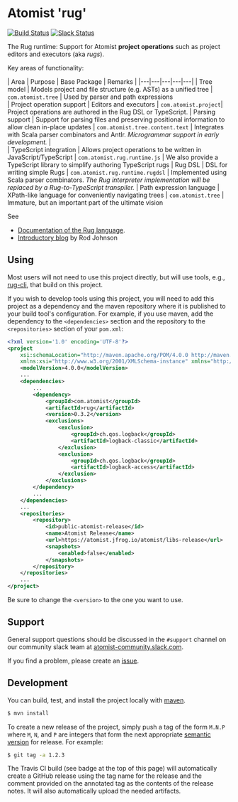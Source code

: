 # Atomist 'rug'

[![Build Status](https://travis-ci.org/atomist/rug.svg?branch=master)](https://travis-ci.org/atomist/rug)
[![Slack Status](https://join.atomist.com/badge.svg)](https://join.atomist.com/)

The Rug runtime: Support for Atomist **project operations** such as project editors and executors (aka *rugs*).

Key areas of functionality:


|  Area |  Purpose | Base Package |  Remarks | 
|---|---|---|---|---|
|  Tree model | Models project and file structure (e.g. ASTs) as a unified tree  | `com.atomist.tree`  | Used by parser and path expressions  
| Project operation support  | Editors and executors  |   `com.atomist.project`|   Project operations are authored in the Rug DSL or TypeScript.
|  Parsing support |  Support for parsing files and preserving positional information to allow clean in-place updates | `com.atomist.tree.content.text`   | Integrates with Scala parser combinators and Antlr. *Microgrammar support in early development.*   |  
| TypeScript integration | Allows project operations to be written in JavaScript/TypeScript | `com.atomist.rug.runtime.js` | We also provide a TypeScript library to simplify authoring TypeScript rugs 
| Rug DSL | DSL for writing simple Rugs | `com.atomist.rug.runtime.rugdsl` | Implemented using Scala parser combinators. *The Rug interpreter implementation will be replaced by a Rug-to-TypeScript transpiler.*
| Path expression language | XPath-like language for conveniently navigating trees | `com.atomist.tree` | Immature, but an important part of the ultimate vision

See

*  [Documentation of the Rug language](http://docs.atomist.com/).
*  [Introductory blog](https://medium.com/the-composition/software-that-writes-and-evolves-software-953578a6fc36#.blgtxoyu4) by Rod Johnson

## Using

Most users will not need to use this project directly, but will use
tools, e.g., [rug-cli][cli], that build on this project.

[cli]: https://github.com/atomist/rug-cli

If you wish to develop tools using this project, you will need to add
this project as a dependency and the maven repository where it is
published to your build tool's configuration.  For example, if you use
maven, add the dependency to the `<dependencies>` section and the
repository to the `<repositories>` section of your `pom.xml`:

```xml
<?xml version='1.0' encoding='UTF-8'?>
<project
	xsi:schemaLocation="http://maven.apache.org/POM/4.0.0 http://maven.apache.org/xsd/maven-4.0.0.xsd"
	xmlns:xsi="http://www.w3.org/2001/XMLSchema-instance" xmlns="http://maven.apache.org/POM/4.0.0">
	<modelVersion>4.0.0</modelVersion>
    ...
    <dependencies>
        ...
		<dependency>
			<groupId>com.atomist</groupId>
			<artifactId>rug</artifactId>
			<version>0.3.2</version>
			<exclusions>
				<exclusion>
					<groupId>ch.qos.logback</groupId>
					<artifactId>logback-classic</artifactId>
				</exclusion>
				<exclusion>
					<groupId>ch.qos.logback</groupId>
					<artifactId>logback-access</artifactId>
				</exclusion>
			</exclusions>
		</dependency>
        ...
	</dependencies>
    ...
	<repositories>
		<repository>
			<id>public-atomist-release</id>
			<name>Atomist Release</name>
			<url>https://atomist.jfrog.io/atomist/libs-release</url>
			<snapshots>
				<enabled>false</enabled>
			</snapshots>
		</repository>
	</repositories>
    ...
</project>
```

Be sure to change the `<version>` to the one you want to use.

## Support

General support questions should be discussed in the `#support`
channel on our community slack team
at [atomist-community.slack.com](https://join.atomist.com).

If you find a problem, please create an [issue][].

[issue]: https://github.com/atomist/rug/issues

## Development

You can build, test, and install the project locally with [maven][].

[maven]: https://maven.apache.org/

```sh
$ mvn install
```

To create a new release of the project, simply push a tag of the form
`M.N.P` where `M`, `N`, and `P` are integers that form the next
appropriate [semantic version][semver] for release.  For example:

```sh
$ git tag -a 1.2.3
```

The Travis CI build (see badge at the top of this page) will
automatically create a GitHub release using the tag name for the
release and the comment provided on the annotated tag as the contents
of the release notes.  It will also automatically upload the needed
artifacts.

[semver]: http://semver.org
